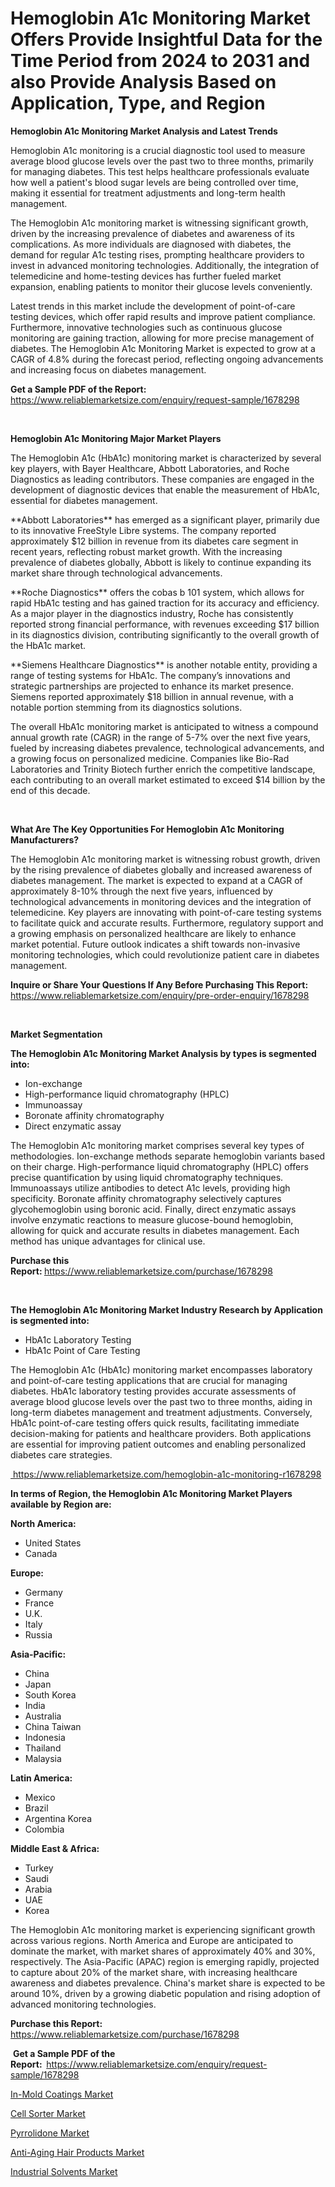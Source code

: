 <p><h1>Hemoglobin A1c Monitoring Market Offers Provide Insightful Data for the Time Period from 2024 to 2031 and also Provide Analysis Based on Application, Type, and Region</h1></p><p><strong>Hemoglobin A1c Monitoring Market Analysis and Latest Trends</strong></p>
<p><p>Hemoglobin A1c monitoring is a crucial diagnostic tool used to measure average blood glucose levels over the past two to three months, primarily for managing diabetes. This test helps healthcare professionals evaluate how well a patient's blood sugar levels are being controlled over time, making it essential for treatment adjustments and long-term health management.</p><p>The Hemoglobin A1c monitoring market is witnessing significant growth, driven by the increasing prevalence of diabetes and awareness of its complications. As more individuals are diagnosed with diabetes, the demand for regular A1c testing rises, prompting healthcare providers to invest in advanced monitoring technologies. Additionally, the integration of telemedicine and home-testing devices has further fueled market expansion, enabling patients to monitor their glucose levels conveniently.</p><p>Latest trends in this market include the development of point-of-care testing devices, which offer rapid results and improve patient compliance. Furthermore, innovative technologies such as continuous glucose monitoring are gaining traction, allowing for more precise management of diabetes. The Hemoglobin A1c Monitoring Market is expected to grow at a CAGR of 4.8% during the forecast period, reflecting ongoing advancements and increasing focus on diabetes management.</p></p>
<p><strong>Get a Sample PDF of the Report:&nbsp;</strong> <a href="https://www.reliablemarketsize.com/enquiry/request-sample/1678298?utm_campaign=1592&utm_medium=2&utm_source=Github&utm_content=ia&utm_term=14102024&utm_id=hemoglobin-a1c-monitoring">https://www.reliablemarketsize.com/enquiry/request-sample/1678298</a></p>
<p>&nbsp;</p>
<p><strong>Hemoglobin A1c Monitoring Major Market Players</strong></p>
<p><p>The Hemoglobin A1c (HbA1c) monitoring market is characterized by several key players, with Bayer Healthcare, Abbott Laboratories, and Roche Diagnostics as leading contributors. These companies are engaged in the development of diagnostic devices that enable the measurement of HbA1c, essential for diabetes management.</p><p>**Abbott Laboratories** has emerged as a significant player, primarily due to its innovative FreeStyle Libre systems. The company reported approximately $12 billion in revenue from its diabetes care segment in recent years, reflecting robust market growth. With the increasing prevalence of diabetes globally, Abbott is likely to continue expanding its market share through technological advancements.</p><p>**Roche Diagnostics** offers the cobas b 101 system, which allows for rapid HbA1c testing and has gained traction for its accuracy and efficiency. As a major player in the diagnostics industry, Roche has consistently reported strong financial performance, with revenues exceeding $17 billion in its diagnostics division, contributing significantly to the overall growth of the HbA1c market.</p><p>**Siemens Healthcare Diagnostics** is another notable entity, providing a range of testing systems for HbA1c. The company’s innovations and strategic partnerships are projected to enhance its market presence. Siemens reported approximately $18 billion in annual revenue, with a notable portion stemming from its diagnostics solutions.</p><p>The overall HbA1c monitoring market is anticipated to witness a compound annual growth rate (CAGR) in the range of 5-7% over the next five years, fueled by increasing diabetes prevalence, technological advancements, and a growing focus on personalized medicine. Companies like Bio-Rad Laboratories and Trinity Biotech further enrich the competitive landscape, each contributing to an overall market estimated to exceed $14 billion by the end of this decade.</p></p>
<p>&nbsp;</p>
<p><strong>What Are The Key Opportunities For Hemoglobin A1c Monitoring Manufacturers?</strong></p>
<p><p>The Hemoglobin A1c monitoring market is witnessing robust growth, driven by the rising prevalence of diabetes globally and increased awareness of diabetes management. The market is expected to expand at a CAGR of approximately 8-10% through the next five years, influenced by technological advancements in monitoring devices and the integration of telemedicine. Key players are innovating with point-of-care testing systems to facilitate quick and accurate results. Furthermore, regulatory support and a growing emphasis on personalized healthcare are likely to enhance market potential. Future outlook indicates a shift towards non-invasive monitoring technologies, which could revolutionize patient care in diabetes management.</p></p>
<p><strong>Inquire or Share Your Questions If Any Before Purchasing This Report:</strong> <a href="https://www.reliablemarketsize.com/enquiry/pre-order-enquiry/1678298?utm_campaign=1592&utm_medium=2&utm_source=Github&utm_content=ia&utm_term=14102024&utm_id=hemoglobin-a1c-monitoring">https://www.reliablemarketsize.com/enquiry/pre-order-enquiry/1678298</a></p>
<p>&nbsp;</p>
<p><strong>Market Segmentation</strong></p>
<p><strong>The Hemoglobin A1c Monitoring Market Analysis by types is segmented into:</strong></p>
<p><ul><li>Ion-exchange</li><li>High-performance liquid chromatography (HPLC)</li><li>Immunoassay</li><li>Boronate affinity chromatography</li><li>Direct enzymatic assay</li></ul></p>
<p><p>The Hemoglobin A1c monitoring market comprises several key types of methodologies. Ion-exchange methods separate hemoglobin variants based on their charge. High-performance liquid chromatography (HPLC) offers precise quantification by using liquid chromatography techniques. Immunoassays utilize antibodies to detect A1c levels, providing high specificity. Boronate affinity chromatography selectively captures glycohemoglobin using boronic acid. Finally, direct enzymatic assays involve enzymatic reactions to measure glucose-bound hemoglobin, allowing for quick and accurate results in diabetes management. Each method has unique advantages for clinical use.</p></p>
<p><strong>Purchase this Report:&nbsp;</strong><a href="https://www.reliablemarketsize.com/purchase/1678298?utm_campaign=1592&utm_medium=2&utm_source=Github&utm_content=ia&utm_term=14102024&utm_id=hemoglobin-a1c-monitoring">https://www.reliablemarketsize.com/purchase/1678298</a></p>
<p>&nbsp;</p>
<p><strong>The Hemoglobin A1c Monitoring Market Industry Research by Application is segmented into:</strong></p>
<p><ul><li>HbA1c Laboratory Testing</li><li>HbA1c Point of Care Testing</li></ul></p>
<p><p>The Hemoglobin A1c (HbA1c) monitoring market encompasses laboratory and point-of-care testing applications that are crucial for managing diabetes. HbA1c laboratory testing provides accurate assessments of average blood glucose levels over the past two to three months, aiding in long-term diabetes management and treatment adjustments. Conversely, HbA1c point-of-care testing offers quick results, facilitating immediate decision-making for patients and healthcare providers. Both applications are essential for improving patient outcomes and enabling personalized diabetes care strategies.</p></p>
<p><a href="https://www.reliablemarketsize.com/hemoglobin-a1c-monitoring-r1678298?utm_campaign=1592&utm_medium=2&utm_source=Github&utm_content=ia&utm_term=14102024&utm_id=hemoglobin-a1c-monitoring">&nbsp;https://www.reliablemarketsize.com/hemoglobin-a1c-monitoring-r1678298</a></p>
<p><strong>In terms of Region, the Hemoglobin A1c Monitoring Market Players available by Region are:</strong></p>
<p>
    <p> <strong> North America: </strong>
        <ul>
            <li>United States</li>
            <li>Canada</li>
        </ul>
        </p> 
    <p> <strong> Europe: </strong>
        <ul>
            <li>Germany</li>
            <li>France</li>
            <li>U.K.</li>
            <li>Italy</li>
            <li>Russia</li>
        </ul>
        </p> 
    <p> <strong> Asia-Pacific: </strong>
        <ul>
            <li>China</li>
            <li>Japan</li>
            <li>South Korea</li>
            <li>India</li>
            <li>Australia</li>
            <li>China Taiwan</li>
            <li>Indonesia</li>
            <li>Thailand</li>
            <li>Malaysia</li>
        </ul>
        </p> 
    <p> <strong> Latin America: </strong>
        <ul>
            <li>Mexico</li>
            <li>Brazil</li>
            <li>Argentina Korea</li>
            <li>Colombia</li>
        </ul>
        </p> 
    <p> <strong> Middle East & Africa: </strong>
        <ul>
            <li>Turkey</li>
            <li>Saudi</li>
            <li>Arabia</li>
            <li>UAE</li>
            <li>Korea</li>
        </ul>
    </p>
    </p>
<p><p>The Hemoglobin A1c monitoring market is experiencing significant growth across various regions. North America and Europe are anticipated to dominate the market, with market shares of approximately 40% and 30%, respectively. The Asia-Pacific (APAC) region is emerging rapidly, projected to capture about 20% of the market share, with increasing healthcare awareness and diabetes prevalence. China's market share is expected to be around 10%, driven by a growing diabetic population and rising adoption of advanced monitoring technologies.</p></p>
<p><strong>Purchase this Report: </strong><a href="https://www.reliablemarketsize.com/purchase/1678298?utm_campaign=1592&utm_medium=2&utm_source=Github&utm_content=ia&utm_term=14102024&utm_id=hemoglobin-a1c-monitoring">https://www.reliablemarketsize.com/purchase/1678298</a></p>
<p>&nbsp;<strong>Get a Sample PDF of the Report:&nbsp;&nbsp;</strong><a href="https://www.reliablemarketsize.com/enquiry/request-sample/1678298?utm_campaign=1592&utm_medium=2&utm_source=Github&utm_content=ia&utm_term=14102024&utm_id=hemoglobin-a1c-monitoring">https://www.reliablemarketsize.com/enquiry/request-sample/1678298</a></p>
<p><strong></strong></p>
<p><p><a href="https://www.linkedin.com/pulse/in-mold-coatings-landscape-product-spectrum-market-trajectories-cq7ke?utm_campaign=1592&utm_medium=2&utm_source=Github&utm_content=ia&utm_term=14102024&utm_id=hemoglobin-a1c-monitoring">In-Mold Coatings Market</a></p><p><a href="https://www.linkedin.com/pulse/cell-sorter-market-research-report-exploring-size-revenue-zdhfe?utm_campaign=1592&utm_medium=2&utm_source=Github&utm_content=ia&utm_term=14102024&utm_id=hemoglobin-a1c-monitoring">Cell Sorter Market</a></p><p><a href="https://www.linkedin.com/pulse/global-pyrrolidone-industry-analysis-share-growth-trends-forecast-lilcf?utm_campaign=1592&utm_medium=2&utm_source=Github&utm_content=ia&utm_term=14102024&utm_id=hemoglobin-a1c-monitoring">Pyrrolidone Market</a></p><p><a href="https://www.linkedin.com/pulse/anti-aging-hair-products-market-emerging-trends-future-prospects-gktke?utm_campaign=1592&utm_medium=2&utm_source=Github&utm_content=ia&utm_term=14102024&utm_id=hemoglobin-a1c-monitoring">Anti-Aging Hair Products Market</a></p><p><a href="https://www.linkedin.com/pulse/market-forecasting-change-global-industrial-solvents-dynamics-viude?utm_campaign=1592&utm_medium=2&utm_source=Github&utm_content=ia&utm_term=14102024&utm_id=hemoglobin-a1c-monitoring">Industrial Solvents Market</a></p></p>